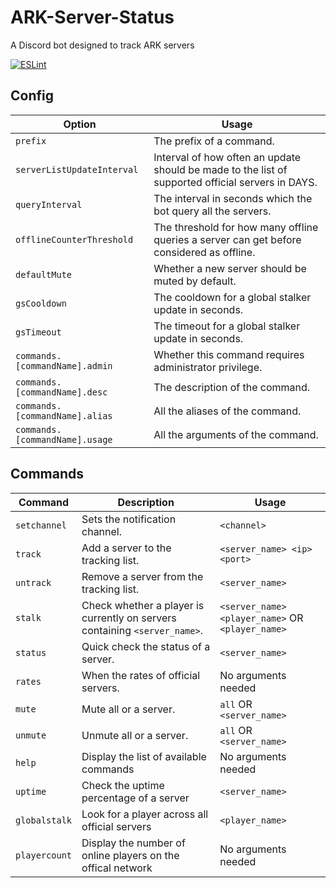 # ARK-Server-Status
A Discord bot designed to track ARK servers

[![ESLint](https://github.com/wlauyeung/ARK-Server-Status/actions/workflows/eslint.yml/badge.svg)](https://github.com/wlauyeung/ARK-Server-Status/actions/workflows/eslint.yml)

## Config
| Option | Usage |
| ------------- | ------------- |
| `prefix` | The prefix of a command. |
| `serverListUpdateInterval` | Interval of how often an update should be made to the list of supported official servers in DAYS. |
| `queryInterval` | The interval in seconds which the bot query all the servers. |
| `offlineCounterThreshold` | The threshold for how many offline queries a server can get before considered as offline. |
| `defaultMute` | Whether a new server should be muted by default. |
| `gsCooldown` | The cooldown for a global stalker update in seconds. |
| `gsTimeout` | The timeout for a global stalker update in seconds. |
| `commands.[commandName].admin` | Whether this command requires administrator privilege. |
| `commands.[commandName].desc` | The description of the command. |
| `commands.[commandName].alias` | All the aliases of the command. |
| `commands.[commandName].usage` | All the arguments of the command. |

## Commands
| Command | Description | Usage |
| ------------- | ------------- | ------------- |
| `setchannel` | Sets the notification channel. | `<channel>` |
| `track` | Add a server to the tracking list. | `<server_name> <ip> <port>` |
| `untrack` | Remove a server from the tracking list. | `<server_name>` |
| `stalk` | Check whether a player is currently on servers containing `<server_name>`. | `<server_name> <player_name>` OR `<player_name>` |
| `status` | Quick check the status of a server. | `<server_name>` |
| `rates` | When the rates of official servers. | No arguments needed |
| `mute` | Mute all or a server. | `all` OR `<server_name>` |
| `unmute` | Unmute all or a server. | `all` OR `<server_name>` |
| `help` | Display the list of available commands | No arguments needed |
| `uptime` | Check the uptime percentage of a server | `<server_name>` |
| `globalstalk` | Look for a player across all official servers | `<player_name>` |
| `playercount` | Display the number of online players on the offical network | No arguments needed |

